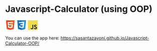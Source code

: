 # Javascript-Calculator (using OOP)

![HTML](tech/html.png) ![CSS](tech/css.png) ![Javascript](tech/javascript.png)

You can use the app here: https://sasantazayoni.github.io/Javascript-Calculator-OOP/
